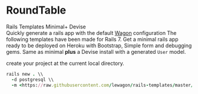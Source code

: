 # RoundTable 

Rails Templates Minimal+ Devise   
Quickly generate a rails app with the default [Wagon](https://www.lewagon.com/) configuration
The following templates have been made for Rails 7.
Get a minimal rails app ready to be deployed on Heroku with Bootstrap, Simple form and debugging gems.
Same as minimal **plus** a Devise install with a generated `User` model.

create your project at the current local directory.
```ruby
rails new . \\
  -d postgresql \\
  -m <https://raw.githubusercontent.com/lewagon/rails-templates/master/devise.rb>
